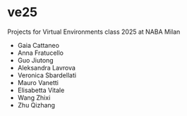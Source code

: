 # ve25
Projects for Virtual Environments class 2025 at NABA Milan

- Gaia Cattaneo
- Anna Fratucello
- Guo Jiutong
- Aleksandra Lavrova
- Veronica Sbardellati
- Mauro Vanetti
- Elisabetta Vitale
- Wang Zhixi
- Zhu Qizhang
